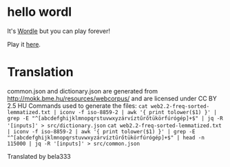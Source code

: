# hello wordl
It's [Wordle](https://www.powerlanguage.co.uk/wordle/) but you can play forever!

Play it [here](http://foldr.moe/hello-wordl/).

# Translation
common.json and dictionary.json are generated from http://mokk.bme.hu/resources/webcorpus/ and are licensed under CC BY 2.5 HU
Commands used to generate the files:
`cat web2.2-freq-sorted-lemmatized.txt | iconv -f iso-8859-2 | awk '{ print tolower($1) }' | grep -E "^[abcdefghijklmnopqrstuvwxyzárvíztűrőtükörfúrógép]+$" | jq -R '[inputs]' > src/dictionary.json`
`cat web2.2-freq-sorted-lemmatized.txt | iconv -f iso-8859-2 | awk '{ print tolower($1) }' | grep -E "^[abcdefghijklmnopqrstuvwxyzárvíztűrőtükörfúrógép]+$" | head -n 115000 | jq -R '[inputs]' > src/common.json`

Translated by bela333